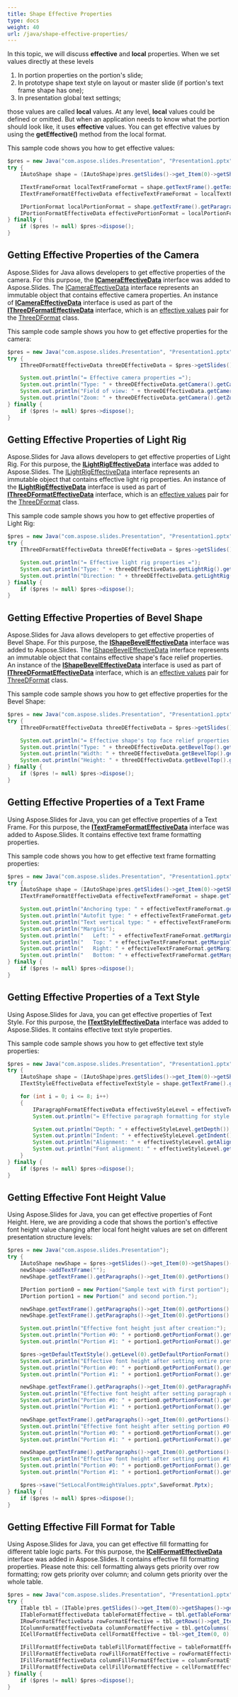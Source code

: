 ```yaml
---
title: Shape Effective Properties
type: docs
weight: 40
url: /java/shape-effective-properties/
---
```


In this topic, we will discuss **effective** and **local** properties. When we set values directly at these levels

1. In portion properties on the portion's slide;
1. In prototype shape text style on layout or master slide (if portion's text frame shape has one);
1. In presentation global text settings;

those values are called **local** values. At any level, **local** values could be defined or omitted. But when an application needs to know what the portion should look like, it uses **effective** values. You can get effective values by using the **getEffective()** method from the local format.

This sample code shows you how to get effective values:

```java
$pres = new Java("com.aspose.slides.Presentation", "Presentation1.pptx");
try {
    IAutoShape shape = (IAutoShape)pres.getSlides()->get_Item(0)->getShapes()->get_Item(0);

    ITextFrameFormat localTextFrameFormat = shape.getTextFrame().getTextFrameFormat();
    ITextFrameFormatEffectiveData effectiveTextFrameFormat = localTextFrameFormat.getEffective();

    IPortionFormat localPortionFormat = shape.getTextFrame().getParagraphs()->get_Item(0).getPortions()->get_Item(0).getPortionFormat();
    IPortionFormatEffectiveData effectivePortionFormat = localPortionFormat.getEffective();
} finally {
    if ($pres != null) $pres->dispose();
}
```

## **Getting Effective Properties of the Camera**
Aspose.Slides for Java allows developers to get effective properties of the camera. For this purpose, the [**ICameraEffectiveData**](https://apireference.aspose.com/slides/java/com.aspose.slides/ICameraEffectiveData) interface was added to Aspose.Slides. The [ICameraEffectiveData](https://apireference.aspose.com/slides/java/com.aspose.slides/ICameraEffectiveData) interface represents an immutable object that contains effective camera properties. An instance of [**ICameraEffectiveData**](https://apireference.aspose.com/slides/java/com.aspose.slides/ICameraEffectiveData) interface is used as part of the [**IThreeDFormatEffectiveData**](https://apireference.aspose.com/slides/java/com.aspose.slides/IThreeDFormatEffectiveData) interface, which is an [effective values](https://apireference.aspose.com/slides/java/com.aspose.slides/ThreeDFormat#getEffective--) pair for the [ThreeDFormat](https://apireference.aspose.com/slides/java/com.aspose.slides/ThreeDFormat) class.

This sample code sample shows you how to get effective properties for the camera:

```java
$pres = new Java("com.aspose.slides.Presentation", "Presentation1.pptx");
try {
    IThreeDFormatEffectiveData threeDEffectiveData = $pres->getSlides()->get_Item(0)->getShapes()->get_Item(0).getThreeDFormat().getEffective();

    System.out.println("= Effective camera properties =");
    System.out.println("Type: " + threeDEffectiveData.getCamera().getCameraType());
    System.out.println("Field of view: " + threeDEffectiveData.getCamera().getFieldOfViewAngle());
    System.out.println("Zoom: " + threeDEffectiveData.getCamera().getZoom());
} finally {
    if ($pres != null) $pres->dispose();
}
```

## **Getting Effective Properties of Light Rig**
Aspose.Slides for Java allows developers to get effective properties of Light Rig. For this purpose, the [**ILightRigEffectiveData**](https://apireference.aspose.com/slides/java/com.aspose.slides/ILightRigEffectiveData) interface was added to Aspose.Slides. The [ILightRigEffectiveData](https://apireference.aspose.com/slides/java/com.aspose.slides/ILightRigEffectiveData) interface represents an immutable object that contains effective light rig properties. An instance of the [**ILightRigEffectiveData**](https://apireference.aspose.com/slides/java/com.aspose.slides/ILightRigEffectiveData) interface is used as part of [**IThreeDFormatEffectiveData**](https://apireference.aspose.com/slides/java/com.aspose.slides/IThreeDFormatEffectiveData) interface, which is an [effective values](https://apireference.aspose.com/slides/java/com.aspose.slides/ThreeDFormat#getEffective--) pair for the [ThreeDFormat](https://apireference.aspose.com/slides/java/com.aspose.slides/ThreeDFormat) class.

This sample code sample shows you how to get effective properties of Light Rig:

```java
$pres = new Java("com.aspose.slides.Presentation", "Presentation1.pptx");
try {
    IThreeDFormatEffectiveData threeDEffectiveData = $pres->getSlides()->get_Item(0)->getShapes()->get_Item(0).getThreeDFormat().getEffective();

    System.out.println("= Effective light rig properties =");
    System.out.println("Type: " + threeDEffectiveData.getLightRig().getLightType());
    System.out.println("Direction: " + threeDEffectiveData.getLightRig().getDirection());
} finally {
    if ($pres != null) $pres->dispose();
}
```

## **Getting Effective Properties of Bevel Shape**
Aspose.Slides for Java allows developers to get effective properties of Bevel Shape. For this purpose, the [**IShapeBevelEffectiveData**](https://apireference.aspose.com/slides/java/com.aspose.slides/IShapeBevelEffectiveData) interface was added to Aspose.Slides. The [IShapeBevelEffectiveData](https://apireference.aspose.com/slides/java/com.aspose.slides/IShapeBevelEffectiveData) interface represents an immutable object that contains effective shape's face relief properties. An instance of the [**IShapeBevelEffectiveData**](https://apireference.aspose.com/slides/java/com.aspose.slides/IShapeBevelEffectiveData) interface is used as part of [**IThreeDFormatEffectiveData**]([**IShapeBevelEffectiveData**](https://apireference.aspose.com/slides/java/com.aspose.slides/IShapeBevelEffectiveData)) interface, which is an [effective values](https://apireference.aspose.com/slides/java/com.aspose.slides/ThreeDFormat#getEffective--) pair for [ThreeDFormat](https://apireference.aspose.com/slides/java/com.aspose.slides/ThreeDFormat) class.

This sample code sample shows you how to get effective properties for the Bevel Shape:

```java
$pres = new Java("com.aspose.slides.Presentation", "Presentation1.pptx");
try {
    IThreeDFormatEffectiveData threeDEffectiveData = $pres->getSlides()->get_Item(0)->getShapes()->get_Item(0).getThreeDFormat().getEffective();

    System.out.println("= Effective shape's top face relief properties =");
    System.out.println("Type: " + threeDEffectiveData.getBevelTop().getBevelType());
    System.out.println("Width: " + threeDEffectiveData.getBevelTop().getWidth());
    System.out.println("Height: " + threeDEffectiveData.getBevelTop().getHeight());
} finally {
    if ($pres != null) $pres->dispose();
}
```

## **Getting Effective Properties of a Text Frame**
Using Aspose.Slides for Java, you can get effective properties of a Text Frame. For this purpose, the [**ITextFrameFormatEffectiveData**](https://apireference.aspose.com/slides/java/com.aspose.slides/ITextFrameFormatEffectiveData) interface was added to Aspose.Slides. It contains effective text frame formatting properties. 

This sample code shows you how to get effective text frame formatting properties:

```java
$pres = new Java("com.aspose.slides.Presentation", "Presentation1.pptx");
try {
    IAutoShape shape = (IAutoShape)pres.getSlides()->get_Item(0)->getShapes()->get_Item(0);
    ITextFrameFormatEffectiveData effectiveTextFrameFormat = shape.getTextFrame().getTextFrameFormat().getEffective();

    System.out.println("Anchoring type: " + effectiveTextFrameFormat.getAnchoringType());
    System.out.println("Autofit type: " + effectiveTextFrameFormat.getAutofitType());
    System.out.println("Text vertical type: " + effectiveTextFrameFormat.getTextVerticalType());
    System.out.println("Margins");
    System.out.println("   Left: " + effectiveTextFrameFormat.getMarginLeft());
    System.out.println("   Top: " + effectiveTextFrameFormat.getMarginTop());
    System.out.println("   Right: " + effectiveTextFrameFormat.getMarginRight());
    System.out.println("   Bottom: " + effectiveTextFrameFormat.getMarginBottom());
} finally {
    if ($pres != null) $pres->dispose();
}
```

## **Getting Effective Properties of a Text Style**
Using Aspose.Slides for Java, you can get effective properties of Text Style. For this purpose, the [**ITextStyleEffectiveData**](https://apireference.aspose.com/slides/java/com.aspose.slides/ITextStyleEffectiveData) interface was added to Aspose.Slides. It contains effective text style properties. 

This sample code sample shows you how to get effective text style properties:

```java
$pres = new Java("com.aspose.slides.Presentation", "Presentation1.pptx");
try {
    IAutoShape shape = (IAutoShape)pres.getSlides()->get_Item(0)->getShapes()->get_Item(0);
    ITextStyleEffectiveData effectiveTextStyle = shape.getTextFrame().getTextFrameFormat().getTextStyle().getEffective();

    for (int i = 0; i <= 8; i++)
    {
        IParagraphFormatEffectiveData effectiveStyleLevel = effectiveTextStyle.getLevel(i);
        System.out.println("= Effective paragraph formatting for style level #" + i + " =");

        System.out.println("Depth: " + effectiveStyleLevel.getDepth());
        System.out.println("Indent: " + effectiveStyleLevel.getIndent());
        System.out.println("Alignment: " + effectiveStyleLevel.getAlignment());
        System.out.println("Font alignment: " + effectiveStyleLevel.getFontAlignment());
    }
} finally {
    if ($pres != null) $pres->dispose();
}
```

## **Getting Effective Font Height Value**
Using Aspose.Slides for Java, you can get effective properties of Font Height. Here, we are providing a code that shows the portion's effective font height value changing after local font height values are set on different presentation structure levels:

```java
$pres = new Java("com.aspose.slides.Presentation");
try {
    IAutoShape newShape = $pres->getSlides()->get_Item(0)->getShapes()->addAutoShape(Java("com.aspose.slides.ShapeType")->Rectangle, 100, 100, 400, 75, false);
    newShape->addTextFrame("");
    newShape.getTextFrame().getParagraphs()->get_Item(0).getPortions().clear();

    IPortion portion0 = new Portion("Sample text with first portion");
    IPortion portion1 = new Portion(" and second portion.");

    newShape.getTextFrame().getParagraphs()->get_Item(0).getPortions().add(portion0);
    newShape.getTextFrame().getParagraphs()->get_Item(0).getPortions().add(portion1);

    System.out.println("Effective font height just after creation:");
    System.out.println("Portion #0: " + portion0.getPortionFormat().getEffective().getFontHeight());
    System.out.println("Portion #1: " + portion1.getPortionFormat().getEffective().getFontHeight());

    $pres->getDefaultTextStyle().getLevel(0).getDefaultPortionFormat().setFontHeight(24);
    System.out.println("Effective font height after setting entire presentation default font height:");
    System.out.println("Portion #0: " + portion0.getPortionFormat().getEffective().getFontHeight());
    System.out.println("Portion #1: " + portion1.getPortionFormat().getEffective().getFontHeight());

    newShape.getTextFrame().getParagraphs()->get_Item(0).getParagraphFormat().getDefaultPortionFormat().setFontHeight(40);
    System.out.println("Effective font height after setting paragraph default font height:");
    System.out.println("Portion #0: " + portion0.getPortionFormat().getEffective().getFontHeight());
    System.out.println("Portion #1: " + portion1.getPortionFormat().getEffective().getFontHeight());

    newShape.getTextFrame().getParagraphs()->get_Item(0).getPortions()->get_Item(0).getPortionFormat().setFontHeight(55);
    System.out.println("Effective font height after setting portion #0 font height:");
    System.out.println("Portion #0: " + portion0.getPortionFormat().getEffective().getFontHeight());
    System.out.println("Portion #1: " + portion1.getPortionFormat().getEffective().getFontHeight());

    newShape.getTextFrame().getParagraphs()->get_Item(0).getPortions()->get_Item(1).getPortionFormat().setFontHeight(18);
    System.out.println("Effective font height after setting portion #1 font height:");
    System.out.println("Portion #0: " + portion0.getPortionFormat().getEffective().getFontHeight());
    System.out.println("Portion #1: " + portion1.getPortionFormat().getEffective().getFontHeight());

    $pres->save("SetLocalFontHeightValues.pptx",SaveFormat.Pptx);
} finally {
    if ($pres != null) $pres->dispose();
}
```

## **Getting Effective Fill Format for Table**
Using Aspose.Slides for Java, you can get effective fill formatting for different table logic parts. For this purpose, the [**ICellFormatEffectiveData**](https://apireference.aspose.com/slides/java/com.aspose.slides/ICellFormatEffectiveData) interface was added in Aspose.Slides. It contains effective fill formatting properties. Please note this: cell formatting always gets priority over row formatting; row gets priority over column; and column gets priority over the whole table. 

```java
$pres = new Java("com.aspose.slides.Presentation", "Presentation1.pptx");
try {
    ITable tbl = (ITable)pres.getSlides()->get_Item(0)->getShapes()->get_Item(0);
    ITableFormatEffectiveData tableFormatEffective = tbl.getTableFormat().getEffective();
    IRowFormatEffectiveData rowFormatEffective = tbl.getRows()->get_Item(0).getRowFormat().getEffective();
    IColumnFormatEffectiveData columnFormatEffective = tbl.getColumns()->get_Item(0).getColumnFormat().getEffective();
    ICellFormatEffectiveData cellFormatEffective = tbl->get_Item(0, 0).getCellFormat().getEffective();

    IFillFormatEffectiveData tableFillFormatEffective = tableFormatEffective.getFillFormat();
    IFillFormatEffectiveData rowFillFormatEffective = rowFormatEffective.getFillFormat();
    IFillFormatEffectiveData columnFillFormatEffective = columnFormatEffective.getFillFormat();
    IFillFormatEffectiveData cellFillFormatEffective = cellFormatEffective.getFillFormat();
} finally {
    if ($pres != null) $pres->dispose();
}
```




